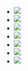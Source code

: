 <ul data-clearing>
  <li><a href="/img/blog/2010/11/17927901-p69.jpg"><img src="/img/blog/2010/11/17927901-p69.jpg" data-caption=""></a></li>
  <li><a href="/img/blog/2010/11/17927903-p71.jpg"><img src="/img/blog/2010/11/17927903-p71.jpg" data-caption=""></a></li>
  <li><a href="/img/blog/2010/11/17927906-p73.jpg"><img src="/img/blog/2010/11/17927906-p73.jpg" data-caption=""></a></li>
  <li><a href="/img/blog/2010/11/17927908-p75.jpg"><img src="/img/blog/2010/11/17927908-p75.jpg" data-caption=""></a></li>
  <li><a href="/img/blog/2010/11/17927910-p77.jpg"><img src="/img/blog/2010/11/17927910-p77.jpg" data-caption=""></a></li>
  <li><a href="/img/blog/2010/11/17927912-p79.jpg"><img src="/img/blog/2010/11/17927912-p79.jpg" data-caption=""></a></li>
  <li><a href="/img/blog/2010/11/17927916-p81.jpg"><img src="/img/blog/2010/11/17927916-p81.jpg" data-caption=""></a></li>
</ul>